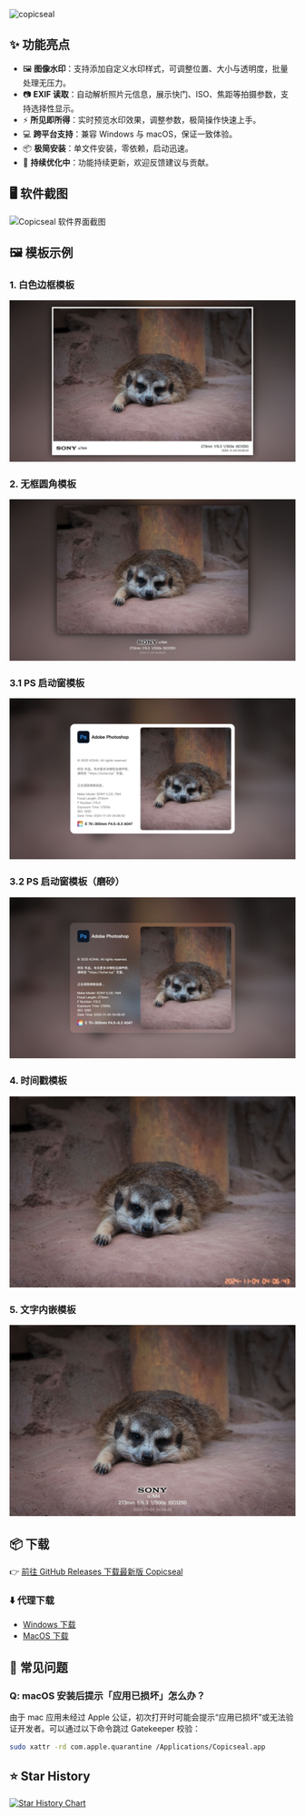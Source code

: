 ![copicseal](https://socialify.git.ci/copicseal/copicseal/image?custom_description=Copicseal+%E6%98%AF%E4%B8%80%E4%B8%AA%E5%9B%BE%E7%89%87%E5%8A%A0%E7%9B%B8%E6%A1%86%E6%B0%B4%E5%8D%B0%E5%B7%A5%E5%85%B7%EF%BC%8C%E6%94%AF%E6%8C%81%E8%AF%BB%E5%8F%96+EXIF+%E4%BF%A1%E6%81%AF%EF%BC%8C%E5%BF%AB%E9%80%9F%E4%B8%BA%E7%85%A7%E7%89%87%E6%B7%BB%E5%8A%A0%E5%BF%AB%E9%97%A8%E3%80%81ISO+%E7%AD%89%E7%9B%B8%E6%9C%BA%E5%8F%82%E6%95%B0%E3%80%82&description=1&font=KoHo&forks=1&issues=1&logo=https%3A%2F%2Fgithub.com%2Fcomarkapp%2Fcomark%2Fblob%2Fmain%2Fbuild%2Ficon.png%3Fraw%3Dtrue&name=1&owner=1&pattern=Floating+Cogs&pulls=1&stargazers=1&theme=Auto)

## ✨ 功能亮点

- 🖼️ **图像水印**：支持添加自定义水印样式，可调整位置、大小与透明度，批量处理无压力。
- 📷 **EXIF 读取**：自动解析照片元信息，展示快门、ISO、焦距等拍摄参数，支持选择性显示。
- ⚡ **所见即所得**：实时预览水印效果，调整参数，极简操作快速上手。
- 💻 **跨平台支持**：兼容 Windows 与 macOS，保证一致体验。
- 📦 **极简安装**：单文件安装，零依赖，启动迅速。
- 🔄 **持续优化中**：功能持续更新，欢迎反馈建议与贡献。

## 🖥️ 软件截图

<picture>
  <source srcset="./static/screenshot01.webp" type="image/webp">
  <img src="./static/screenshot01.jpg" alt="Copicseal 软件界面截图">
</picture>

## 🖼️ 模板示例

### 1. 白色边框模板
<picture>
  <source srcset="./static/templates/template01.webp" type="image/webp">
  <img src="./static/templates/template01.jpg" alt="白色边框模板">
</picture>

### 2. 无框圆角模板
<picture>
  <source srcset="./static/templates/template02.webp" type="image/webp">
  <img src="./static/templates/template02.jpg" alt="无框圆角模板">
</picture>

### 3.1 PS 启动窗模板
<picture>
  <source srcset="./static/templates/template03_00.webp" type="image/webp">
  <img src="./static/templates/template03_00.jpg" alt="PS 启动窗模板">
</picture>

### 3.2 PS 启动窗模板（磨砂）
<picture>
  <source srcset="./static/templates/template03_01.webp" type="image/webp">
  <img src="./static/templates/template03_01.jpg" alt="PS 启动窗模板（磨砂）">
</picture>

### 4. 时间戳模板
<picture>
  <source srcset="./static/templates/template04.webp" type="image/webp">
  <img src="./static/templates/template04.jpg" alt="时间戳模板">
</picture>

### 5. 文字内嵌模板
<picture>
  <source srcset="./static/templates/template05.webp" type="image/webp">
  <img src="./static/templates/template05.jpg" alt="文字内嵌模板">
</picture>

## 📦 下载

👉 [前往 GitHub Releases 下载最新版 Copicseal](https://github.com/copicseal/copicseal/releases)

### ⬇️ 代理下载
- [Windows 下载](https://copicseal-updater.kohai.top/download?platform=win32)
- [MacOS 下载](https://copicseal-updater.kohai.top/download?platform=darwin)

## 💬 常见问题

### Q: macOS 安装后提示「应用已损坏」怎么办？

由于 mac 应用未经过 Apple 公证，初次打开时可能会提示“应用已损坏”或无法验证开发者。可以通过以下命令跳过 Gatekeeper 校验：

```bash
sudo xattr -rd com.apple.quarantine /Applications/Copicseal.app
```

## ⭐ Star History

<a href="https://www.star-history.com/#copicseal/copicseal&Date">
 <picture>
   <source media="(prefers-color-scheme: dark)" srcset="https://api.star-history.com/svg?repos=copicseal/copicseal&type=Date&theme=dark" />
   <source media="(prefers-color-scheme: light)" srcset="https://api.star-history.com/svg?repos=copicseal/copicseal&type=Date" />
   <img alt="Star History Chart" src="https://api.star-history.com/svg?repos=copicseal/copicseal&type=Date" />
 </picture>
</a>
